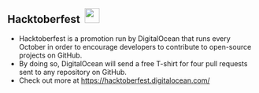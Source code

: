 ## Hacktoberfest&nbsp; <img src="https://www.jenkins.io/images/hacktoberfest/2020_badge_small.png" width="30px">

- Hacktoberfest is a promotion run by DigitalOcean that runs every October in order to encourage developers to contribute to open-source projects on GitHub. 
- By doing so, DigitalOcean will send a free T-shirt for four pull requests sent to any repository on GitHub. 
- Check out more at https://hacktoberfest.digitalocean.com/
